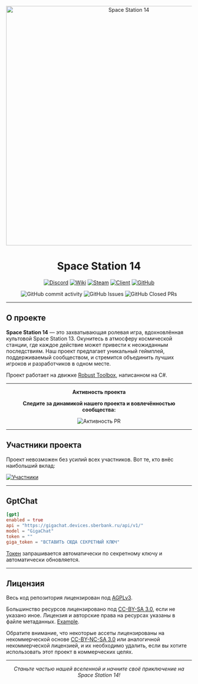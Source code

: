 <p align="center">
  <img alt="Space Station 14" width="650" src="https://raw.githubusercontent.com/space-wizards/asset-dump/de329a7898bb716b9d5ba9a0cd07f38e61f1ed05/github-logo.svg" />
</p>

<h1 align="center">Space Station 14</h1>

<div align="center">

  [![Discord](https://img.shields.io/discord/1203769510599856138?label=Join%20our%20Discord&logo=discord&logoColor=white&style=for-the-badge)](https://discord.gg/vYFHfrdQQC)
  [![Wiki](https://img.shields.io/badge/Wiki-Explore%20Our%20Wiki-blue?style=for-the-badge)](https://wiki.backmen.ru/)
  [![Steam](https://img.shields.io/badge/Steam-Play%20on%20Steam-blue?style=for-the-badge)](https://store.steampowered.com/app/1255460/Space_Station_14/)
  [![Client](https://img.shields.io/badge/Download-Client-blue?style=for-the-badge)](https://spacestation14.io/about/nightlies/)
  [![GitHub](https://img.shields.io/github/stars/fospas/space-cats-14?style=for-the-badge&logo=github)](https://github.com/fospas/Space-Cats-14)

</div>

<p align="center">
  <img src="https://img.shields.io/github/commit-activity/y/fospas/space-cats-14?style=flat-square" alt="GitHub commit activity">
  <img src="https://img.shields.io/github/issues/fospas/space-cats-14?style=flat-square" alt="GitHub Issues">
  <img src="https://img.shields.io/github/issues-pr-closed/fospas/space-cats-14?style=flat-square" alt="GitHub Closed PRs">
</p>

---

## О проекте

**Space Station 14** — это захватывающая ролевая игра, вдохновлённая культовой Space Station 13. Окунитесь в атмосферу космической станции, где каждое действие может привести к неожиданным последствиям. Наш проект предлагает уникальный геймплей, поддерживаемый сообществом, и стремится объединить лучших игроков и разработчиков в одном месте.

Проект работает на движке [Robust Toolbox](https://github.com/space-wizards/RobustToolbox), написанном на C#.

---

<p align="center">
 <b>Активность проекта</b>
</p>
<p align="center">
  <b>Следите за динамикой нашего проекта и вовлечённостью сообщества:</b>
</p>

<div align="center">

![Активность PR](https://repobeats.axiom.co/api/embed/bfbb0130fb698817adaef33b649905a040ee3c43.svg "Repobeats analytics image")

</div>

---

## Участники проекта

Проект невозможен без усилий всех участников. Вот те, кто внёс наибольший вклад:

[![Участники](https://contrib.rocks/image?repo=fospas/space-cats-14)](https://github.com/space-exodus/space-station-14/graphs/contributors)

---

## GptChat

```toml
[gpt]
enabled = true
api = "https://gigachat.devices.sberbank.ru/api/v1/"
model = "GigaChat"
token = ""
giga_token = "ВСТАВИТЬ СЮДА СЕКРЕТНЫЙ КЛЮЧ"
```

[Токен](https://developers.sber.ru/portal/products/gigachat-api)
 запрашивается автоматически по секретному ключу и автоматически обновляется.

---

## Лицензия
Весь код репозитория лицензирован под [AGPLv3](https://github.com/Rxup/space-station-14/blob/master/LICENSE-AGPLv3.TXT).

Большинство ресурсов лицензировано под [CC-BY-SA 3.0](https://creativecommons.org/licenses/by-sa/3.0/), если не указано иное. Лицензия и авторские права на ресурсах указаны в файле метаданных.
[Example](./Resources/Textures/Objects/Tools/crowbar.rsi/meta.json).

Обратите внимание, что некоторые ассеты лицензированы на некоммерческой основе [CC-BY-NC-SA 3.0](https://creativecommons.org/licenses/by-nc-sa/3.0/) или аналогичной некоммерческой лицензией, и их необходимо удалить, если вы хотите использовать этот проект в коммерческих целях.

---

<p align="center">
  <i>Станьте частью нашей вселенной и начните своё приключение на Space Station 14!</i>
</p>
